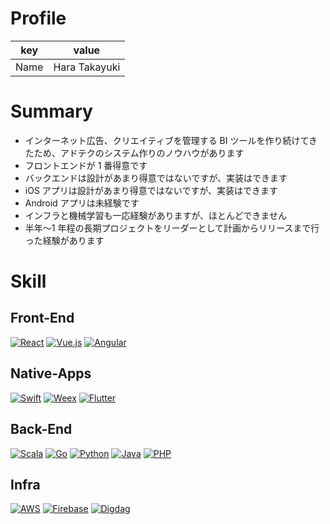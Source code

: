 # Profile

| key  | value         |
| ---- | ------------- |
| Name | Hara Takayuki |

# Summary

- インターネット広告、クリエイティブを管理する BI ツールを作り続けてきたため、アドテクのシステム作りのノウハウがあります
- フロントエンドが 1 番得意です
- バックエンドは設計があまり得意ではないですが、実装はできます
- iOS アプリは設計があまり得意ではないですが、実装はできます
- Android アプリは未経験です
- インフラと機械学習も一応経験がありますが、ほとんどできません
- 半年〜1 年程の長期プロジェクトをリーダーとして計画からリリースまで行った経験があります

# Skill

## Front-End

[![React](/react.png 'React')](/react/)
[![Vue.js](/vuejs.png 'Vue.js')](/vuejs/)
[![Angular](/angular.png 'Angular')](/angular/)

## Native-Apps

[![Swift](/swift.png 'Swift')](/swift/)
[![Weex](/weex.png 'Weex')](/weex/)
[![Flutter](/flutter.png 'Flutter')](/flutter/)

## Back-End

[![Scala](/scala.png 'Scala')](/scala/)
[![Go](/go.png 'Go')](/golang/)
[![Python](/python.png 'Python')](/python/)
[![Java](/java.png 'Java')](/java/)
[![PHP](/php.png 'PHP')](/php/)

## Infra

[![AWS‎](/aws.png 'AWS‎')](/aws/)
[![Firebase](/firebase.png 'Firebase')](/firebase/)
[![Digdag](/digdag.png 'Digdag')](/digdag/)
